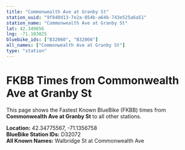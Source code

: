 ```yaml
---
title: "Commonwealth Ave at Granby St"
station_uuid: "9f840d13-7e2a-854b-a64b-743e525a6a51"
station_name: "Commonwealth Ave at Granby St"
lat: 42.349856
lng: -71.103825
bluebike_ids: ["B32060", "B32066"]
all_names: ["Commonwealth Ave at Granby St"]
type: "station"
---
```


# FKBB Times from Commonwealth Ave at Granby St

This page shows the Fastest Known BlueBike (FKBB) times from **Commonwealth Ave at Granby St** to all other stations.

**Location:** 42.34775567, -71.1356758  
**BlueBike Station IDs:** D32072  
**All Known Names:** Walbridge St at Commonwealth Ave

